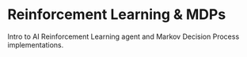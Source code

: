 # Reinforcement Learning & MDPs
Intro to AI Reinforcement Learning agent and Markov Decision Process implementations.
